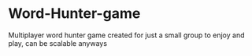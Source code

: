 # Word-Hunter-game
Multiplayer word hunter game created for just a small group to enjoy and play, can be scalable anyways
